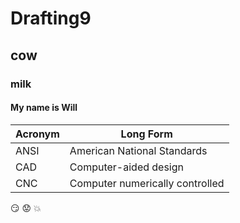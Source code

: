 # Drafting9

## cow

### milk

#### **My name is Will**
Acronym| Long Form
--------|--------
ANSI |American National Standards
CAD |Computer-aided design
CNC|Computer numerically controlled
:smirk:
:worried:
 :collision:
